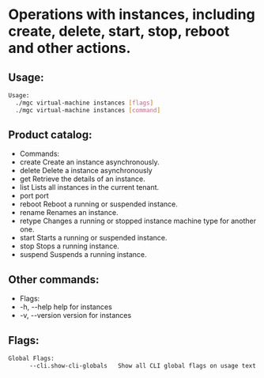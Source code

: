 # Operations with instances, including create, delete, start, stop, reboot and other actions.

## Usage:
```bash
Usage:
  ./mgc virtual-machine instances [flags]
  ./mgc virtual-machine instances [command]
```

## Product catalog:
- Commands:
- create      Create an instance asynchronously.
- delete      Delete a instance asynchronously
- get         Retrieve the details of an instance.
- list        Lists all instances in the current tenant.
- port        port
- reboot      Reboot a running or suspended instance.
- rename      Renames an instance.
- retype      Changes a running or stopped instance machine type for another one.
- start       Starts a running or suspended instance.
- stop        Stops a running instance.
- suspend     Suspends a running instance.

## Other commands:
- Flags:
- -h, --help      help for instances
- -v, --version   version for instances

## Flags:
```bash
Global Flags:
      --cli.show-cli-globals   Show all CLI global flags on usage text
```

